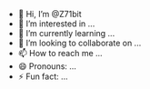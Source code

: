 - 👋 Hi, I’m @Z71bit
- 👀 I’m interested in ...
- 🌱 I’m currently learning ...
- 💞️ I’m looking to collaborate on ...
- 📫 How to reach me ...
- 😄 Pronouns: ...
- ⚡ Fun fact: ...

<!---
Z71bit/Z71bit is a ✨ special ✨ repository because its `README.md` (this file) appears on your GitHub profile.
You can click the Preview link to take a look at your changes.
--->
